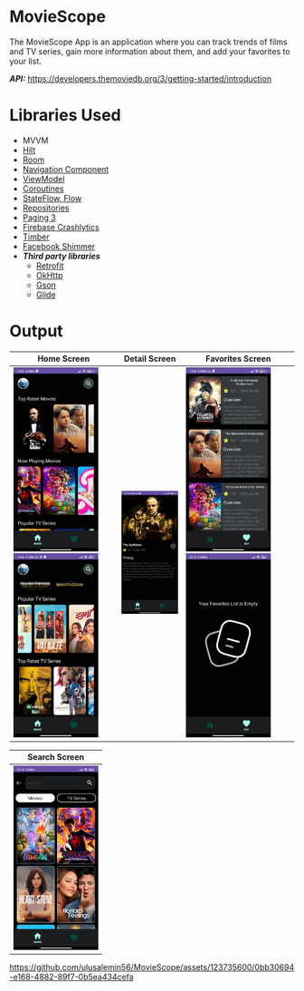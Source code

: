 # MovieScope

The MovieScope App is an application where you can track trends of films and TV series, gain more information about them, and add your favorites to your list.

***API:***  https://developers.themoviedb.org/3/getting-started/introduction

# Libraries Used

+ MVVM
+ [Hilt](https://developer.android.com/jetpack/compose/libraries#hilt)
+ [Room](https://developer.android.com/training/data-storage/room)
+ [Navigation Component](https://developer.android.com/guide/navigation/navigation-getting-started)
+ [ViewModel](https://developer.android.com/topic/libraries/architecture/viewmodel#implement)
+ [Coroutines](https://developer.android.com/kotlin/coroutines)
+ [StateFlow, Flow](https://developer.android.com/kotlin/flow/stateflow-and-sharedflow#livedata)
+ [Repositories](https://developer.android.com/topic/architecture#data-layer)
+ [Paging 3](https://developer.android.com/topic/libraries/architecture/paging/v3-overview)
+ [Firebase Crashlytics](https://firebase.google.com/docs/crashlytics)
+ [Timber](https://github.com/JakeWharton/timber)
+ [Facebook Shimmer](https://github.com/facebookarchive/shimmer-android)
+ ***Third party libraries***
  - [Retrofit](https://square.github.io/retrofit/)
  - [OkHttp](https://square.github.io/okhttp/recipes/)
  - [Gson](https://github.com/google/gson)
  - [Glide](https://github.com/bumptech/glide)

# Output
| Home Screen | Detail Screen | Favorites Screen | 
| --- | --- | --- |
| <img src="screenshots/homescreen.jpg" width=150/>  <img src="screenshots/homescreen2.jpg" width=150/> | <img src="screenshots/detailscreen.jpg" width=150/> | <img src="screenshots/favoritesscreen.jpg" width=150/> <img src="screenshots/favoritesscreen2.jpg" width=150/> |

| Search Screen |
| --- |
| <img src="screenshots/searchscreen.jpg" width=150/> |

https://github.com/ulusalemin56/MovieScope/assets/123735600/0bb30694-e168-4882-89f7-0b5ea434cefa

